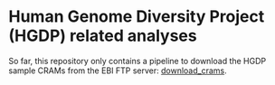 # Human Genome Diversity Project (HGDP) related analyses

So far, this repository only contains a pipeline to download the HGDP sample CRAMs from the EBI FTP server: [download_crams](download_crams).
